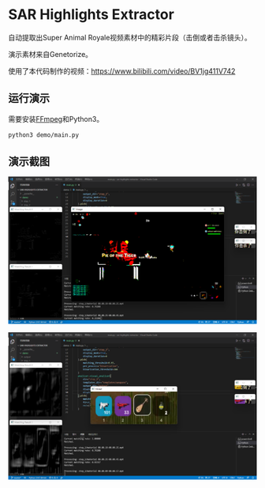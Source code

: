 # SAR Highlights Extractor

自动提取出Super Animal Royale视频素材中的精彩片段（击倒或者击杀镜头）。

演示素材来自Genetorize。

使用了本代码制作的视频：<https://www.bilibili.com/video/BV1jg411V742>

## 运行演示

需要安装[FFmpeg](https://ffmpeg.org/download.html)和Python3。

```bash
python3 demo/main.py
```
## 演示截图

![Screenshot 1](demo/screenshots/screenshot_1.png)

![Screenshot 2](demo/screenshots/screenshot_2.png)
